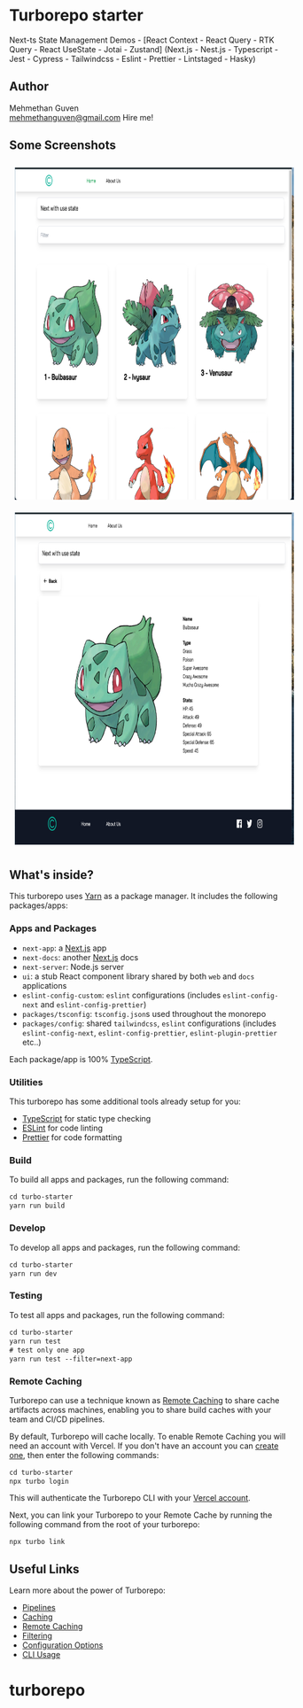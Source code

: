 # Turborepo starter

Next-ts State Management Demos - [React Context - React Query - RTK Query - React UseState - Jotai - Zustand] (Next.js - Nest.js - Typescript - Jest - Cypress - Tailwindcss - Eslint - Prettier - Lintstaged - Hasky)

## Author

Mehmethan Guven
<br/>
<a href='mailto:mehmethanguven@gmail.com<'>mehmethanguven@gmail.com</a>
Hire me!

## Some Screenshots

<img src="images/demo1.png" alt="demo" style="height: 600px; width:800px; margin: 10px;"/>
<img src="images/demo2.png" alt="demo" style="height: 600px; width:800px; margin: 10px;"/>

## What's inside?

This turborepo uses [Yarn](https://classic.yarnpkg.com/) as a package manager. It includes the following packages/apps:

### Apps and Packages

- `next-app`: a [Next.js](https://nextjs.org/) app
- `next-docs`: another [Next.js](https://nextjs.org/) docs
- `next-server`: Node.js server
- `ui`: a stub React component library shared by both `web` and `docs` applications
- `eslint-config-custom`: `eslint` configurations (includes `eslint-config-next` and `eslint-config-prettier`)
- `packages/tsconfig`: `tsconfig.json`s used throughout the monorepo
- `packages/config`: shared `tailwindcss`, `eslint` configurations (includes `eslint-config-next`, `eslint-config-prettier`, `eslint-plugin-prettier` etc..)

Each package/app is 100% [TypeScript](https://www.typescriptlang.org/).

### Utilities

This turborepo has some additional tools already setup for you:

- [TypeScript](https://www.typescriptlang.org/) for static type checking
- [ESLint](https://eslint.org/) for code linting
- [Prettier](https://prettier.io) for code formatting

### Build

To build all apps and packages, run the following command:

```
cd turbo-starter
yarn run build

```

### Develop

To develop all apps and packages, run the following command:

```
cd turbo-starter
yarn run dev
```

### Testing

To test all apps and packages, run the following command:

```
cd turbo-starter
yarn run test
# test only one app
yarn run test --filter=next-app
```

### Remote Caching

Turborepo can use a technique known as [Remote Caching](https://turbo.build/repo/docs/core-concepts/remote-caching) to share cache artifacts across machines, enabling you to share build caches with your team and CI/CD pipelines.

By default, Turborepo will cache locally. To enable Remote Caching you will need an account with Vercel. If you don't have an account you can [create one](https://vercel.com/signup), then enter the following commands:

```
cd turbo-starter
npx turbo login
```

This will authenticate the Turborepo CLI with your [Vercel account](https://vercel.com/docs/concepts/personal-accounts/overview).

Next, you can link your Turborepo to your Remote Cache by running the following command from the root of your turborepo:

```
npx turbo link
```

## Useful Links

Learn more about the power of Turborepo:

- [Pipelines](https://turbo.build/repo/docs/core-concepts/monorepos/running-tasks)
- [Caching](https://turbo.build/repo/docs/core-concepts/caching)
- [Remote Caching](https://turbo.build/repo/docs/core-concepts/remote-caching)
- [Filtering](https://turbo.build/repo/docs/core-concepts/monorepos/filtering)
- [Configuration Options](https://turbo.build/repo/docs/reference/configuration)
- [CLI Usage](https://turbo.build/repo/docs/reference/command-line-reference)

# turborepo
